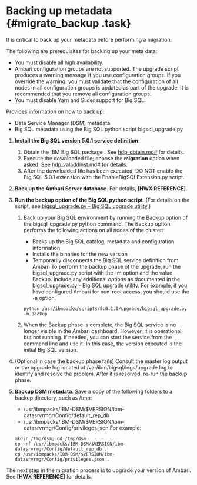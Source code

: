 # Backing up metadata {#migrate_backup .task}

It is critical to back up your metadata before performing a migration.

The following are prerequisites for backing up your meta data:

-   You must disable all high availability.
-   Ambari configuration groups are not supported. The upgrade script produces a warning message if you use configuration groups. If you override the warning, you must validate that the configuration of all nodes in all configuration groups is updated as part of the upgrade. It is recommended that you remove all configuration groups.
-   You must disable Yarn and Slider support for Big SQL.

Provides information on how to back up:

-   Data Service Manager \(DSM\) metadata
-   Big SQL metadata using the Big SQL python script bigsql\_upgrade.py

1.  **Install the Big SQL version 5.0.1 service definition**:
    1.  Obtain the IBM Big SQL package . See [hdp\_obtain.md\#](hdp_obtain.md#) for details.
    2.  Execute the downloaded file; choose the **migration** option when asked. See [hdp\_valaddinst.md\#](hdp_valaddinst.md#) for details.
    3.  After the downloaded file has been executed, DO NOT enable the Big SQL 5.0.1 extension with the EnableBigSQLExtension.py script.
2.  **Back up the Ambari Server database**. For details, **\[HWX REFERENCE\]**.
3.  **Run the backup option of the Big SQL python script**. \(For details on the script, see [bigsql\_upgrade.py - Big SQL upgrade utility](upgrade_bigsql_py.md#).\)
    1.  Back up your Big SQL environment by running the Backup option of the bigsql\_upgrade.py python command. The Backup option performs the following actions on all nodes of the cluster:

        -   Backs up the Big SQL catalog, metadata and configuration information
        -   Installs the binaries for the new version
        -   Temporarily disconnects the Big SQL service definition from Ambari
        To perform the backup phase of the upgrade, run the bigsql\_upgrade.py script with the -m option and the value Backup. Include any additional options as documented in the [bigsql\_upgrade.py - Big SQL upgrade utility](upgrade_bigsql_py.md#). For example, if you have configured Ambari for non-root access, you should use the -a option.

        ```
        python /usr/ibmpacks/scripts/5.0.1.0/upgrade/bigsql_upgrade.py -m Backup
        ```

    2.  When the Backup phase is complete, the Big SQL service is no longer visible in the Ambari dashboard. However, it is operational, but not running. If needed, you can start the service from the command line and use it. In this case, the version executed is the initial Big SQL version.
4.  \(Optional in case the backup phase fails\) Consult the master log output or the upgrade log located at /var/ibm/bigsql/logs/upgrade.log to identify and resolve the problem. After it is resolved, re-run the backup phase.
5.  **Backup DSM metadata**. Save a copy of the following folders to a backup directory, such as /tmp:

    -   /usr/ibmpacks/IBM-DSM/$VERSION/ibm-datasrvrmgr/Config/default\_rep\_db
    -   /usr/ibmpacks/IBM-DSM/$VERSION/ibm-datasrvrmgr/Config/privileges.json
    For example:

    ```
    mkdir /tmp/dsm; cd /tmp/dsm
    cp -rf /usr/ibmpacks/IBM-DSM/$VERSION/ibm-datasrvrmgr/Config/default_rep_db .
    cp /usr/ibmpacks/IBM-DSM/$VERSION/ibm-datasrvrmgr/Config/privileges.json .
    ```


The next step in the migration process is to upgrade your version of Ambari. See **\[HWX REFERENCE\]** for details.

